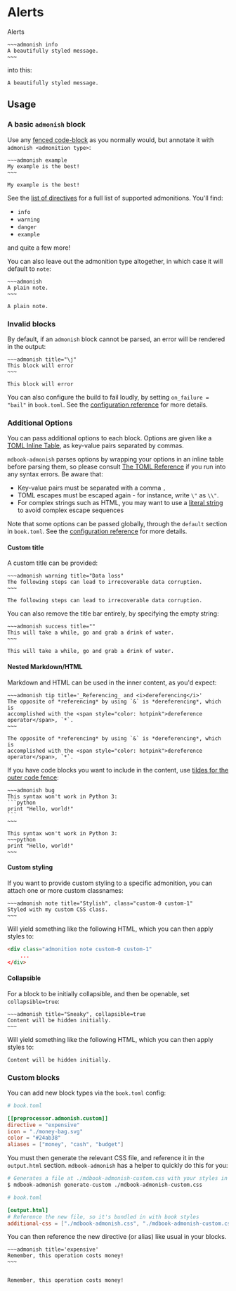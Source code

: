 # Alerts

<!-- toc -->

Alerts

```
~~~admonish info
A beautifully styled message.
~~~
```

into this:

~~~admonish info
A beautifully styled message.
~~~

## Usage

### A basic `admonish` block

Use any [fenced code-block](https://spec.commonmark.org/0.30/#fenced-code-blocks) as you normally would, but annotate it with `admonish <admonition type>`:

```
~~~admonish example
My example is the best!
~~~
```

~~~admonish example
My example is the best!
~~~

See the [list of directives](./reference.md#directives) for a full list of supported admonitions. You'll find:

- `info`
- `warning`
- `danger`
- `example`

and quite a few more!

You can also leave out the admonition type altogether, in which case it will default to `note`:

```
~~~admonish
A plain note.
~~~
```

~~~admonish
A plain note.
~~~

### Invalid blocks

By default, if an `admonish` block cannot be parsed, an error will be rendered in the output:

```
~~~admonish title="\j"
This block will error
~~~
```

~~~admonish title="\j"
This block will error
~~~

You can also configure the build to fail loudly, by setting `on_failure = "bail"` in `book.toml`. See the [configuration reference](./reference.md#booktoml-configuration) for more details.

### Additional Options

You can pass additional options to each block. Options are given like a [TOML Inline Table](https://toml.io/en/v1.0.0#inline-table), as key-value pairs separated by commas.

`mdbook-admonish` parses options by wrapping your options in an inline table before parsing them, so please consult [The TOML Reference](https://toml.io) if you run into any syntax errors. Be aware that:

- Key-value pairs must be separated with a comma `,`
- TOML escapes must be escaped again - for instance, write `\"` as `\\"`.
- For complex strings such as HTML, you may want to use a [literal string](https://toml.io/en/v1.0.0#string) to avoid complex escape sequences

Note that some options can be passed globally, through the `default` section in `book.toml`. See the [configuration reference](./reference.md#booktoml-configuration) for more details.

#### Custom title

A custom title can be provided:

```
~~~admonish warning title="Data loss"
The following steps can lead to irrecoverable data corruption.
~~~
```

~~~admonish warning title="Data loss"
The following steps can lead to irrecoverable data corruption.
~~~

You can also remove the title bar entirely, by specifying the empty string:

```
~~~admonish success title=""
This will take a while, go and grab a drink of water.
~~~
```

~~~admonish success title=""
This will take a while, go and grab a drink of water.
~~~

#### Nested Markdown/HTML

Markdown and HTML can be used in the inner content, as you'd expect:

```
~~~admonish tip title='_Referencing_ and <i>dereferencing</i>'
The opposite of *referencing* by using `&` is *dereferencing*, which is
accomplished with the <span style="color: hotpink">dereference operator</span>, `*`.
~~~
```

~~~admonish tip title='_Referencing_ and <i>dereferencing</i>'
The opposite of *referencing* by using `&` is *dereferencing*, which is
accomplished with the <span style="color: hotpink">dereference operator</span>, `*`.
~~~

If you have code blocks you want to include in the content, use [tildes for the outer code fence](https://spec.commonmark.org/0.30/#fenced-code-blocks):


````
~~~admonish bug
This syntax won't work in Python 3:
```python
print "Hello, world!"
```
~~~
````

```admonish bug
This syntax won't work in Python 3:
~~~python
print "Hello, world!"
~~~
```

#### Custom styling

If you want to provide custom styling to a specific admonition, you can attach one or more custom classnames:

```
~~~admonish note title="Stylish", class="custom-0 custom-1"
Styled with my custom CSS class.
~~~
```

Will yield something like the following HTML, which you can then apply styles to:

```html
<div class="admonition note custom-0 custom-1"
    ...
</div>
```

#### Collapsible

For a block to be initially collapsible, and then be openable, set `collapsible=true`:

```
~~~admonish title="Sneaky", collapsible=true
Content will be hidden initially.
~~~
```

Will yield something like the following HTML, which you can then apply styles to:

~~~admonish title="Sneaky", collapsible=true
Content will be hidden initially.
~~~

### Custom blocks

You can add new block types via the `book.toml` config:

```toml
# book.toml

[[preprocessor.admonish.custom]]
directive = "expensive"
icon = "./money-bag.svg"
color = "#24ab38"
aliases = ["money", "cash", "budget"]
```

You must then generate the relevant CSS file, and reference it in the `output.html` section.
`mdbook-admonish` has a helper to quickly do this for you:

```bash
# Generates a file at ./mdbook-admonish-custom.css with your styles in
$ mdbook-admonish generate-custom ./mdbook-admonish-custom.css
```

```toml
# book.toml

[output.html]
# Reference the new file, so it's bundled in with book styles
additional-css = ["./mdbook-admonish.css", "./mdbook-admonish-custom.css"]
```

You can then reference the new directive (or alias) like usual in your blocks.

```
~~~admonish title='expensive'
Remember, this operation costs money!
~~~
```

~~~admonish title='expensive'

Remember, this operation costs money!

~~~

